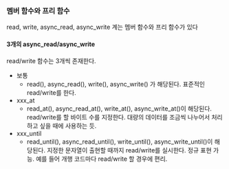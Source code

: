 ### 멤버 함수와 프리 함수
read, write, async_read, async_write 계는 멤버 함수와 프리 함수가 있다

#### 3개의 async_read/async_write
read/write 함수는 3개씩 존재한다.
- 보통
    - read(), async_read(), write(), async_write() 가 해당된다. 표준적인 read/write를 한다.
- xxx_at
    - read_at(), async_read_at(), write_at(), async_write_at()이 해당된다. read/write를 할 바이트 수를 지정한다. 대량의 데이터를 조금씩 나누어서 처리하고 싶을 때에 사용하는 듯.
- xxx_until
    - read_until(), async_read_until(), write_until(), async_write_until()이 해당된다. 지정한 문자열이 출현할 때까지 read/write를 실시한다. 정규 표현 가능. 예를 들어 개행 코드마다 read/write 할 경우에 편리.